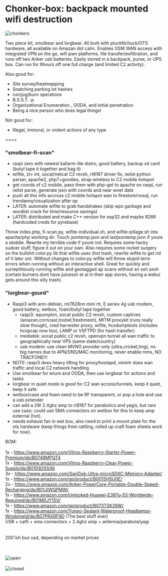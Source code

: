# Chonker-box: backpack mounted wifi destruction

![chonkers](https://i.imgur.com/vc8Qlk8.gif)

Two piece kit, smolbear and lorgbear. All built with pluckNchuck/OTS hardware, all available on Amazan dot calm. Enables GSM WAN access with integrated VPN on the go, wifi pwn platforms, file transfer/exfiltration, and runs off two Anker usb batteries. Easily stored in a backpack, purse, or UPS box. Can run for 9hours off one full charge (and limited C2 activity). 

Also good for:

+ Site survey/heatmapping
+ Snatching parking lot hashes
+ run/jog/burn operations
+ B.S.S.T.  :p
+ Organizational Enumeration , OODA, and initial penetration
+ Being a nice person who does legal things!

Not good for:

+ Illegal, immoral, or violent actions of any type

====

### "smolbear-fi-scan"

- raspi zero with newest kaliarm-lite distro, good battery, backup sd card (butyl tape it together and bag it)
- wifite, zt+ int, socat/netcat C2 revsh, rt8187 driver fix, iwlist python parser, apache2, php7+goodies, strap wireless to C2 mobile hotspot
- get coords of c2 mobile, pass them with php-get to apache on raspi, run iwlist parse, generate json with coords and near wnet data
- push all this info accross c2 mobile hotspot wan to firestore/nosql, run trendanny/visualization after op
- LATER: automate wifite to grab handshakes (skip wps garbage and wordlist crack for time/resource savings)
- LATER: distributed and make C++ version for esp32 and maybe 8266 (hardcoded creds for pyrebase)

Throw index.php, fi-scan.py, wifite-individual.sh, and wifite-pillage.sh into apache/php working dir.
Touch jsontemp.json and lastjsontemp.json if youre a skiddie. Rewrite my terrible code if youre not.
Requires some hacky sudoer stuff, figure it out on your own.
Also requires some rocket surgery on the bullshit color.py lib that wifite uses (hot trash, rewrite wifite to get rid of it later on). Without changes to color.py wifite will throw stupid term errors when running without an interactive shell.
Great for quickly and surreptitiously running wifite and geotagged ap scans without an ssh sesh (certain burners dont have juicessh et al in their app stores, having a webui gets around this silly trash). 


### "lorgbear-gourd"

- Raspi3 with arm-debian, mt7628nn mini rtr, E series 4g usb modem, good battery, wetbox, foam/butyl tape together
  - raspi3: wpumpkin, socat public C2 revsh, custom captives (amazan,corncast,tnobel,freshmesh), MITM proxykit (runs really slow though), cred harvester proxy, wifite, hcxdumptools (includes hcxpcap now too), LAMP or VSFTPD (for hash transfer)
  - mediatek: socat public c2 revsh, openvpn tunnel all wan traffic to geographically near VPS (same state/country)
  - usb modem: use clean MVNO provider only (ultra,cricket,ting), no big names due to APN/DNS/MAC monitoring, never enable mms, NO TRACFONE!!!
- NOTE: raspi3 does heavy lifting for proxy/hostapd, minirtr does wan traffic and local C2 network handling        
- Use smolbear for enum and OODA, then use lorgbear for actions and tasks
- lorgbear in quiet mode is good for C2 wan access/tunnels, keep it quiet, keep it safe
- wetbox/case and foam need to be RF transparent, or pop a hole and use a usb extender
- can add a 2W 2.4ghz amp to rt8187 for parabolics and yagis, but rare use case; could use SMA connectors on wetbox for this to keep amp external (hot).
- needs exhaust fan in wet box, also need to print a mount plate for the ots hardware (keep things from rattling, rolled up craft foam sheets work for now).





BOM: <BR>
<BR>
1x - https://www.amazon.com/Vilros-Raspberry-Starter-Power-Premium/dp/B0748MPQT4 <BR>
1x - https://www.amazon.com/Vilros-Raspberry-Clear-Power-Supply/dp/B01D92SSX6 <BR>
3x - https://www.amazon.com/SanDisk-Ultra-microSDXC-Memory-Adapter/ <BR>
1x - https://www.amazon.com/gp/product/B001SH5U0E/ <BR>
2x - https://www.amazon.com/Anker-PowerCore-Portable-Double-Speed-Recharging/dp/B01JIWQPMW/ <BR>
1x - https://www.amazon.com/Unlocked-Huawei-E397u-53-Worldwide-Required/dp/B01M0JY15V/ <BR>
1x - https://www.amazon.com/gp/product/B073TSK26W/ <BR>
1x - https://www.amazon.com/Yunpo-Sealant-Waterproof-Headlamps-Windshield/dp/B07PRXRF9D   (The best stuff ever) <BR>
USB + cat5 + sma connectors + 2.4ghz amp + antenna/parabola/yagi <BR>
<BR><BR>
200'ish bux usd, depending on market prices


<BR><BR>
![open](https://i.imgur.com/ZcWmyR4.jpg)
<BR><BR>
![closed](https://i.imgur.com/l9ohIO9.jpg)
